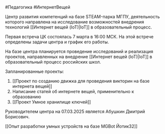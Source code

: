 #Педагогика #ИнтернетВещей 

Центр развития компетенций на базе STEAM-парка МГПУ, деятельность которого направлена на исследование возможностей внедрения технологий [[Интернет вещей (IoT)|IoT]] в образовательный процесс.

Первая встреча ЦК состоялась 7 марта в 16:00 МСК.
На этой встрече определены задачи центра и график его работы.

На базе центра планируется проведение исследований и реализация проектов, направленных на внедрение [[Интернет вещей (IoT)|IoT]] в образовательный процесс российских школ.

Запланированные проекты:
1. [[Проект по созданию движка для проведения викторин на базе интернета вещей]]
2. Написание статей об интернете вещей, применительно к образованию
3. [[Проект Умное хранилище ключей]]


Руководителем центра на 07.03.2025 является Абушкин Дмитрий Борисович.

[[Опыт разработки умных устройств на базе MGBot Йотик32]]